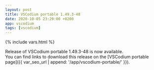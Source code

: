 ```yaml
---
layout: post
title: VSCodium portable 1.49.3-48
date: 2020-10-05 23:29:00 +0200
app: vscodium
tags: [vscodium]
---
```

{% include vars.html %}

Release of VSCodium portable 1.49.3-48 is now available.<br />
You can find links to download this release on the [VSCodium portable page]({{ var_seo_url | append: '/app/vscodium-portable/' }}).
